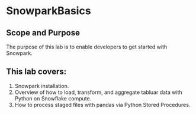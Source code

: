 # SnowparkBasics


## Scope and Purpose
The purpose of this lab is to enable developers to get started with Snowpark.

## This lab covers:
1. Snowpark installation.
2. Overview of how to load, transform, and aggregate tabluar data with Python on Snowflake compute.
3. How to process staged files with pandas via Python Stored Procedures.
